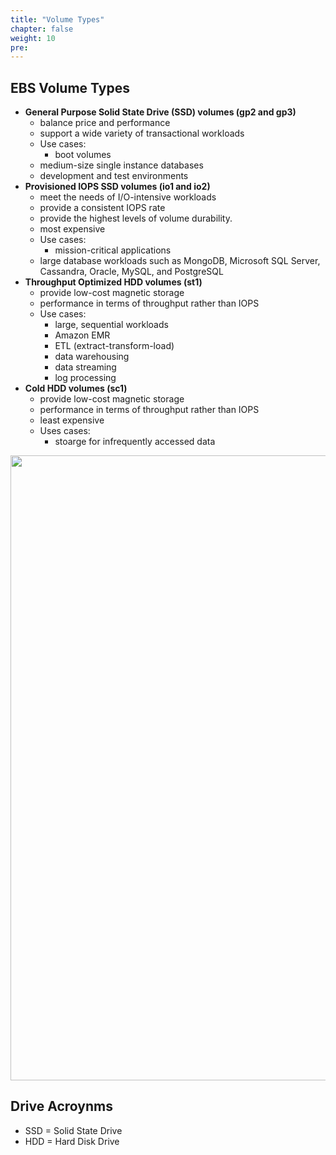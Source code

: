 ```yaml
---
title: "Volume Types"
chapter: false
weight: 10
pre: 
---
```


## EBS Volume Types

- **General Purpose Solid State Drive (SSD) volumes (gp2 and gp3)**
    - balance price and performance
    - support a wide variety of transactional workloads
    - Use cases:
        - boot volumes
	- medium-size single instance databases
	- development and test environments
- **Provisioned IOPS SSD volumes (io1 and io2)**
    - meet the needs of I/O-intensive workloads
    - provide a consistent IOPS rate
    - provide the highest levels of volume durability.
    - most expensive
    - Use cases:
        - mission-critical applications
	- large database workloads such as MongoDB, Microsoft SQL Server, Cassandra, Oracle, MySQL, and PostgreSQL
- **Throughput Optimized HDD volumes (st1)**
    - provide low-cost magnetic storage
    - performance in terms of throughput rather than IOPS
    - Use cases:
        - large, sequential workloads
	    - Amazon EMR
	    - ETL (extract-transform-load)
	    - data warehousing
	    - data streaming
	    - log processing
- **Cold HDD volumes (sc1)**
    - provide low-cost magnetic storage
    - performance in terms of throughput rather than IOPS
    - least expensive
    - Uses cases:
        - stoarge for infrequently accessed data

<img src='/images/ebs-volume-types.png' width='1000px'>

## Drive Acroynms
- SSD = Solid State Drive
- HDD = Hard Disk Drive
